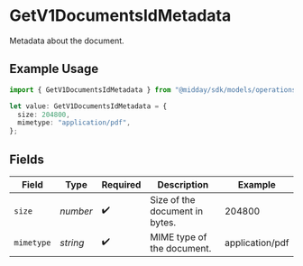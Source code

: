 # GetV1DocumentsIdMetadata

Metadata about the document.

## Example Usage

```typescript
import { GetV1DocumentsIdMetadata } from "@midday/sdk/models/operations";

let value: GetV1DocumentsIdMetadata = {
  size: 204800,
  mimetype: "application/pdf",
};
```

## Fields

| Field                          | Type                           | Required                       | Description                    | Example                        |
| ------------------------------ | ------------------------------ | ------------------------------ | ------------------------------ | ------------------------------ |
| `size`                         | *number*                       | :heavy_check_mark:             | Size of the document in bytes. | 204800                         |
| `mimetype`                     | *string*                       | :heavy_check_mark:             | MIME type of the document.     | application/pdf                |